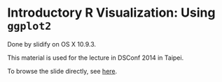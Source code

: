 Introductory R Visualization: Using `ggplot2`
==============

Done by slidify on OS X 10.9.3.

This material is used for the lecture in DSConf 2014 in Taipei.

To browse the slide directly, see [here](http://everdark.github.io/lecture_ggplot/lecture_ggplot2/index.html).
